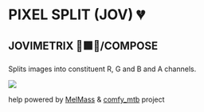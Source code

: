 
# PIXEL SPLIT (JOV) 💔
## JOVIMETRIX 🔺🟩🔵/COMPOSE
<p>Splits images into constituent R, G and B and A channels.</p>

![](https://raw.githubusercontent.com/Amorano/Jovimetrix-examples/master/node/PIXEL%20SPLIT/PIXEL%20SPLIT.gif)

help powered by [MelMass](https://github.com/melMass) & [comfy_mtb](https://github.com/melMass/comfy_mtb) project
